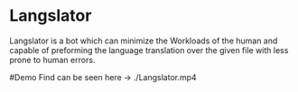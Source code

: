 # Langslator
Langslator is a bot which can minimize the Workloads of the human and capable of preforming the language translation over the given file with less prone to human errors.

#Demo
Find can be seen here -> ./Langslator.mp4
